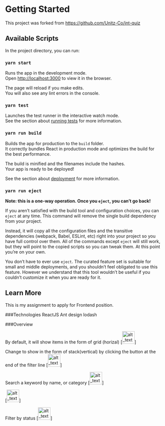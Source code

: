 # Getting Started

This project was forked from https://github.com/Unitz-Co/int-quiz

## Available Scripts

In the project directory, you can run:

### `yarn start`

Runs the app in the development mode.\
Open [http://localhost:3000](http://localhost:3000) to view it in the browser.

The page will reload if you make edits.\
You will also see any lint errors in the console.

### `yarn test`

Launches the test runner in the interactive watch mode.\
See the section about [running tests](https://facebook.github.io/create-react-app/docs/running-tests) for more information.

### `yarn run build`

Builds the app for production to the `build` folder.\
It correctly bundles React in production mode and optimizes the build for the best performance.

The build is minified and the filenames include the hashes.\
Your app is ready to be deployed!

See the section about [deployment](https://facebook.github.io/create-react-app/docs/deployment) for more information.

### `yarn run eject`

**Note: this is a one-way operation. Once you `eject`, you can’t go back!**

If you aren’t satisfied with the build tool and configuration choices, you can `eject` at any time. This command will remove the single build dependency from your project.

Instead, it will copy all the configuration files and the transitive dependencies (webpack, Babel, ESLint, etc) right into your project so you have full control over them. All of the commands except `eject` will still work, but they will point to the copied scripts so you can tweak them. At this point you’re on your own.

You don’t have to ever use `eject`. The curated feature set is suitable for small and middle deployments, and you shouldn’t feel obligated to use this feature. However we understand that this tool wouldn’t be useful if you couldn’t customize it when you are ready for it.

## Learn More

This is my assignment to apply for Frontend position.

###Technologies
ReactJS
Ant design
lodash

###Overview

By default, it will show items in the form of grid (horizal)
[<img alt="alt_text" width="40px" src="https://postimg.cc/21RP635r" />]

Change to show in the form of stack(vertical) by clicking the button at the end of the filter line
[<img alt="alt_text" width="40px" src="https://postimg.cc/qNsWC0tn" />]

Search a keyword by name, or category
[<img alt="alt_text" width="40px" src="https://postimg.cc/yJ7tm59G" />]


[<img alt="alt_text" width="40px" src="https://postimg.cc/9RZ9cxgW" />]

Filter by status
[<img alt="alt_text" width="40px" src="https://postimg.cc/64KvqdFC" />]